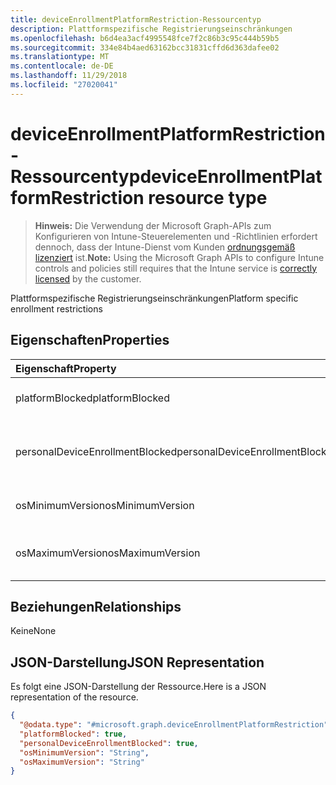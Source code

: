 ```yaml
---
title: deviceEnrollmentPlatformRestriction-Ressourcentyp
description: Plattformspezifische Registrierungseinschränkungen
ms.openlocfilehash: b6d4ea3acf4995548fce7f2c86b3c95c444b59b5
ms.sourcegitcommit: 334e84b4aed63162bcc31831cffd6d363dafee02
ms.translationtype: MT
ms.contentlocale: de-DE
ms.lasthandoff: 11/29/2018
ms.locfileid: "27020041"
---
```

# <a name="deviceenrollmentplatformrestriction-resource-type"></a><span data-ttu-id="14701-103">deviceEnrollmentPlatformRestriction-Ressourcentyp</span><span class="sxs-lookup"><span data-stu-id="14701-103">deviceEnrollmentPlatformRestriction resource type</span></span>

> <span data-ttu-id="14701-104">**Hinweis:** Die Verwendung der Microsoft Graph-APIs zum Konfigurieren von Intune-Steuerelementen und -Richtlinien erfordert dennoch, dass der Intune-Dienst vom Kunden [ordnungsgemäß lizenziert](https://go.microsoft.com/fwlink/?linkid=839381) ist.</span><span class="sxs-lookup"><span data-stu-id="14701-104">**Note:** Using the Microsoft Graph APIs to configure Intune controls and policies still requires that the Intune service is [correctly licensed](https://go.microsoft.com/fwlink/?linkid=839381) by the customer.</span></span>

<span data-ttu-id="14701-105">Plattformspezifische Registrierungseinschränkungen</span><span class="sxs-lookup"><span data-stu-id="14701-105">Platform specific enrollment restrictions</span></span>
## <a name="properties"></a><span data-ttu-id="14701-106">Eigenschaften</span><span class="sxs-lookup"><span data-stu-id="14701-106">Properties</span></span>
|<span data-ttu-id="14701-107">Eigenschaft</span><span class="sxs-lookup"><span data-stu-id="14701-107">Property</span></span>|<span data-ttu-id="14701-108">Typ</span><span class="sxs-lookup"><span data-stu-id="14701-108">Type</span></span>|<span data-ttu-id="14701-109">Beschreibung</span><span class="sxs-lookup"><span data-stu-id="14701-109">Description</span></span>|
|:---|:---|:---|
|<span data-ttu-id="14701-110">platformBlocked</span><span class="sxs-lookup"><span data-stu-id="14701-110">platformBlocked</span></span>|<span data-ttu-id="14701-111">Boolescher Wert</span><span class="sxs-lookup"><span data-stu-id="14701-111">Boolean</span></span>|<span data-ttu-id="14701-112">Sperren der Plattform für die Registrierung</span><span class="sxs-lookup"><span data-stu-id="14701-112">Block the platform from enrolling</span></span>|
|<span data-ttu-id="14701-113">personalDeviceEnrollmentBlocked</span><span class="sxs-lookup"><span data-stu-id="14701-113">personalDeviceEnrollmentBlocked</span></span>|<span data-ttu-id="14701-114">Boolescher Wert</span><span class="sxs-lookup"><span data-stu-id="14701-114">Boolean</span></span>|<span data-ttu-id="14701-115">Sperren privat genutzter Geräte für die Registrierung</span><span class="sxs-lookup"><span data-stu-id="14701-115">Block personally owned devices from enrolling</span></span>|
|<span data-ttu-id="14701-116">osMinimumVersion</span><span class="sxs-lookup"><span data-stu-id="14701-116">osMinimumVersion</span></span>|<span data-ttu-id="14701-117">Zeichenfolge</span><span class="sxs-lookup"><span data-stu-id="14701-117">String</span></span>|<span data-ttu-id="14701-118">Unterstützte mindestens benötigte iOS-Version</span><span class="sxs-lookup"><span data-stu-id="14701-118">Min OS version supported</span></span>|
|<span data-ttu-id="14701-119">osMaximumVersion</span><span class="sxs-lookup"><span data-stu-id="14701-119">osMaximumVersion</span></span>|<span data-ttu-id="14701-120">Zeichenfolge</span><span class="sxs-lookup"><span data-stu-id="14701-120">String</span></span>|<span data-ttu-id="14701-121">Unterstützte maximal verwendbare iOS-Version</span><span class="sxs-lookup"><span data-stu-id="14701-121">Max OS version supported</span></span>|

## <a name="relationships"></a><span data-ttu-id="14701-122">Beziehungen</span><span class="sxs-lookup"><span data-stu-id="14701-122">Relationships</span></span>
<span data-ttu-id="14701-123">Keine</span><span class="sxs-lookup"><span data-stu-id="14701-123">None</span></span>
## <a name="json-representation"></a><span data-ttu-id="14701-124">JSON-Darstellung</span><span class="sxs-lookup"><span data-stu-id="14701-124">JSON Representation</span></span>
<span data-ttu-id="14701-125">Es folgt eine JSON-Darstellung der Ressource.</span><span class="sxs-lookup"><span data-stu-id="14701-125">Here is a JSON representation of the resource.</span></span>
<!-- {
  "blockType": "resource",
  "@odata.type": "microsoft.graph.deviceEnrollmentPlatformRestriction"
}
-->
``` json
{
  "@odata.type": "#microsoft.graph.deviceEnrollmentPlatformRestriction",
  "platformBlocked": true,
  "personalDeviceEnrollmentBlocked": true,
  "osMinimumVersion": "String",
  "osMaximumVersion": "String"
}
```



